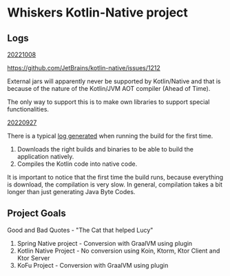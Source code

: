 # Whiskers Kotlin-Native project

## Logs
<ins>20221008</ins>

https://github.com/JetBrains/kotlin-native/issues/1212

External jars will apparently never be supported by Kotlin/Native and that is because of the nature of the Kotlin/JVM AOT compiler (Ahead of Time).

The only way to support this is to make own libraries to support special functionalities.

<ins>20220927</ins>

There is a typical [log generated](./docs/20220927.log) when running the build for the first time.

1. Downloads the right builds and binaries to be able to build the application natively.
2. Compiles the Kotlin code into native code.

It is important to notice that the first time the build runs, because everything is download, the compilation is very slow.
In general, compilation takes a bit longer than just generating Java Byte Codes.

## Project Goals

Good and Bad Quotes - "The Cat that helped Lucy"

1. Spring Native project - Conversion with GraalVM using plugin
2. Kotlin Native Project - No conversion using Koin, Ktorm, Ktor Client and Ktor Server
3. KoFu Project - Conversion with GraalVM using plugin

